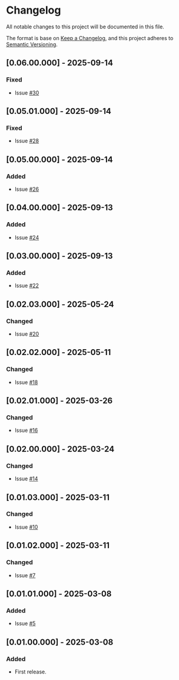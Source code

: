 # Changelog
All notable changes to this project will be documented in this file.

The format is base on [Keep a Changelog](https://keepachangelog.com/en/1.1.0/), and this project adheres to [Semantic Versioning](https://semver.org/spec/v2.0.0.html).


## [0.06.00.000] - 2025-09-14
### Fixed
- Issue [#30](https://github.com/j3-signalroom/aws-clients-python_lib/issues/30)

## [0.05.01.000] - 2025-09-14
### Fixed
- Issue [#28](https://github.com/j3-signalroom/aws-clients-python_lib/issues/28)

## [0.05.00.000] - 2025-09-14
### Added
- Issue [#26](https://github.com/j3-signalroom/aws-clients-python_lib/issues/26)

## [0.04.00.000] - 2025-09-13
### Added
- Issue [#24](https://github.com/j3-signalroom/aws-clients-python_lib/issues/24)

## [0.03.00.000] - 2025-09-13
### Added
- Issue [#22](https://github.com/j3-signalroom/aws-clients-python_lib/issues/22)

## [0.02.03.000] - 2025-05-24
### Changed
- Issue [#20](https://github.com/j3-signalroom/aws-clients-python_lib/issues/20)

## [0.02.02.000] - 2025-05-11
### Changed
- Issue [#18](https://github.com/j3-signalroom/aws-clients-python_lib/issues/18)

## [0.02.01.000] - 2025-03-26
### Changed
- Issue [#16](https://github.com/j3-signalroom/aws-clients-python_lib/issues/16)

## [0.02.00.000] - 2025-03-24
### Changed
- Issue [#14](https://github.com/j3-signalroom/aws-clients-python_lib/issues/14)

## [0.01.03.000] - 2025-03-11
### Changed
- Issue [#10](https://github.com/j3-signalroom/aws-clients-python_lib/issues/10)

## [0.01.02.000] - 2025-03-11
### Changed
- Issue [#7](https://github.com/j3-signalroom/aws-clients-python_lib/issues/7)

## [0.01.01.000] - 2025-03-08
### Added
- Issue [#5](https://github.com/j3-signalroom/aws-clients-python_lib/issues/5)

## [0.01.00.000] - 2025-03-08
### Added
- First release.